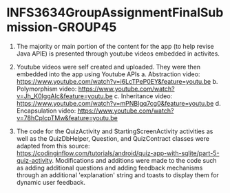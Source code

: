 # INFS3634GroupAssignmentFinalSubmission-GROUP45

1. The majority or main portion of the content for the app (to help revise Java APIE) is presented through youtube videos embedded in activites.

2. Youtube videos were self created and uploaded. They were then embedded into the app using Youtube APIs
  a. Abstraction video: https://www.youtube.com/watch?v=i6LcTPeP0EY&feature=youtu.be
  b. Polymorphism video: https://www.youtube.com/watch?v=Jh_K0lggAIc&feature=youtu.be
  c. Inheritance video: https://www.youtube.com/watch?v=mPNBIgq7cg0&feature=youtu.be
  d. Encapsulation video: https://www.youtube.com/watch?v=78hCplcpTMw&feature=youtu.be

3. The code for the QuizActivity and StartingScreenActivity activities as well as the QuizDbHelper, Question, and QuizContract classes were adapted from this source: https://codinginflow.com/tutorials/android/quiz-app-with-sqlite/part-5-quiz-activity. Modifications and additions were made to the code such as adding additional questions and adding feedback mechanisms through an additional 'explanation' string and toasts to display them for dynamic user feedback.
